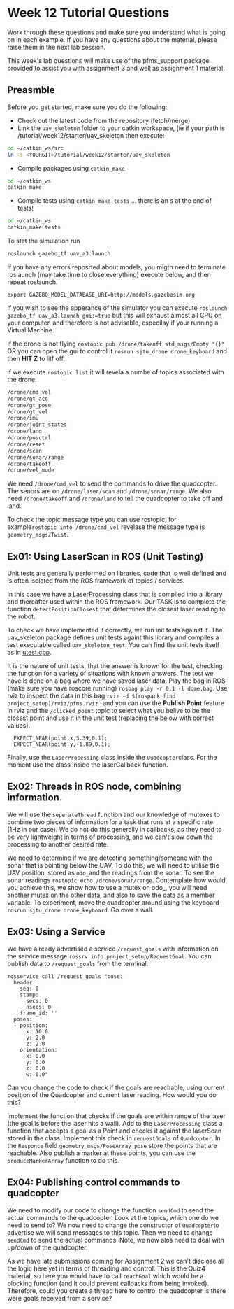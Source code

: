 Week 12 Tutorial Questions
=========================

Work through these questions and make sure you understand what is going on in each example. 
If you have any questions about the material, please raise them in the next lab session.

This week's lab questions will make use of the pfms_support package provided to assist you with assignment 3 and well as assignment 1 material.

## Preasmble

Before you get started, make sure you do the following:

* Check out the latest code from the repository (fetch/merge)
* Link the `uav_skeleton` folder to your catkin workspace, (ie if your path is <YOURGIT>/tutorial/week12/starter/uav_skeleton then execute:
```bash
cd ~/catkin_ws/src
ln -s <YOURGIT>/tutorial/week12/starter/uav_skeleton
```

* Compile packages using `catkin_make`
```bash
cd ~/catkin_ws
catkin_make
```

* Compile tests using `catkin_make tests`  ... there is an *s* at the end of tests!
```bash
cd ~/catkin_ws
catkin_make tests
```

To stat the simulation run

```bash
roslaunch gazebo_tf uav_a3.launch
```

If you have any errors reposrted about models, you migth need to terminate roslaunch (may take time to close everything) execute below, and then repeat roslaunch.

```
export GAZEBO_MODEL_DATABASE_URI=http://models.gazebosim.org
```

If you wish to see the apperance of the  simulator you can execute `roslaunch gazebo_tf uav_a3.launch gui:=true` but this will exhaust almost all CPU on your computer, and therefore is not advisable, especilay if your running a Virtual Machine.

If the drone is not flying `rostopic pub /drone/takeoff std_msgs/Empty "{}"` OR you can open the gui to control it `rosrun sjtu_drone drone_keyboard` and then **HIT Z** to litf off.

if we execute `rostopic list` it will revela a numbe of topics associated with the drone. 

```bash
/drone/cmd_vel
/drone/gt_acc
/drone/gt_pose
/drone/gt_vel
/drone/imu
/drone/joint_states
/drone/land
/drone/posctrl
/drone/reset
/drone/scan
/drone/sonar/range
/drone/takeoff
/drone/vel_mode

```

We need `/drone/cmd_vel` to send the commands to drive the quadcopter. The senors are on `/drone/laser/scan` and `/drone/sonar/range`. We also need `/drone/takeoff` and `/drone/land` to tell the quadcopter to take off and land.

To check the topic message type  you can use rostopic, for example`rostopic info /drone/cmd_vel`  revelase the message type is `geometry_msgs/Twist`.

Ex01: Using LaserScan in ROS (Unit Testing)
----------------------------

Unit tests are generally performed on libraries, code that is well defined and is often isolated from the ROS framework of topics / services.  

In this case we have a [LaserProcessing](./starter/uav_skeleton/src/laserprocessing.h) class that is compiled into a library and thereafter used within the ROS framework.  Our TASK is to complete the function `detectPositionClosest` that determines the closest laser reading to the robot.

To check we have implemented it correctly, we run init tests against it. The uav_skeleton package defines  unit tests againt this library and compiles a test executable called `uav_skeleton_test`. You can find the unit tests itself as in [utest.cpp](./starter/services_masterclass/test/utest.cpp). 

 It is the nature of unit tests, that the answer is known for the test, checking the function for a variety of situations with known answers.  The test we have is done on a bag where we have saved laser data. Play the bag in ROS (make sure you have roscore running) `rosbag play -r 0.1 -l dome.bag`. Use rviz to inspect the data in this bag `rviz -d $(rospack find project_setup)/rviz/pfms.rviz `  and you can use the **Publish Point** feature in rviz and the `/clicked_point` topic to select what you belive to be the closest point and use it in the unit test (replacing the below with correct values).

```
  EXPECT_NEAR(point.x,3.39,0.1);
  EXPECT_NEAR(point.y,-1.89,0.1);
```

 Finally, use the `LaserProcessing` class inside the `Quadcopter`class. For the moment use the class inside the laserCallback function. 

Ex02: Threads in ROS node, combining information.
----------------------------

We will use the `seperateThread` function and our knowledge of mutexes to combine two pieces of information for a task that runs at a specific rate (1Hz in our case). We do not do this generally in callbacks, as they need to be very lightweight in terms of processing, and we can't slow down the processing to another desired rate.

We need to determine if we are detecting something/someone with the sonar that is pointing below the UAV. To do this, we will need to utilise the UAV position, stored as `odo_`and the readings from the sonar. To see the sonar readings `rostopic echo /drone/sonar/range`.  Contemplate how would you achieve this, we show how to use a mutex on odo_, you will need another mutex on the other data, and also to save the data as a member variable.  To experiment, move the quadcopter around using the keyboard `rosrun sjtu_drone drone_keyboard`. Go over a wall.

## Ex03: Using a Service

We have already advertised a service `/request_goals` with information on the service message `rossrv info project_setup/RequestGoal`. You can publish data to `/request_goals` from the terminal. 

```
rosservice call /request_goals "pose:
  header:
    seq: 0
    stamp:
      secs: 0
      nsecs: 0
    frame_id: ''
  poses:
  - position:
      x: 10.0
      y: 2.0
      z: 2.0
    orientation:
      x: 0.0
      y: 0.0
      z: 0.0
      w: 0.0" 
```

Can you change the code to check if the goals are reachable, using current position of the Quadcopter and current laser reading. How would you do this? 

Implement the function that checks if the goals are within range of the laser (the goal is before the laser hits a wall). Add to the `LaserProcessing` class a function that accepts a goal as a Point and checks it against the laserScan stored in the class. Implement this check in `requestGoals` of `Quadcopter`. In the `Responce` field `geometry_msgs/PoseArray pose` store the points that are reachable. Also publish a marker at these points, you can use the `produceMarkerArray` function to do this. 

## Ex04: Publishing control commands to quadcopter

We need to modify our code to change the function `sendCmd` to send the actual commands to the quadcopter. Look at the topics, which one do we need to send to? We now need to change the constructor of `Quadcopter`to advertise we will send messages to this topic. Then we need to change `sendCmd` to send the actual commands. Note, we now alos need to deal with up/down of the quadcopter. 

As we have late submissions coming for Assignment 2 we can't disclose all the logic here yet in terms of threading and control. This is the Quiz4 material, so here you would have to call `reachGoal` which would be a blocking function (and it could  prevent callbacks from being invoked). Therefore, could you create a thread here to control the quadcopter is there were goals received from a service?




[services_masterclass]: starter/services_masterclass
[utest.cpp]: starter/services_masterclass/test/utest.cpp
[GridProcessing]: starter/services_masterclass/grid_processing.h
[quiz5a]: ../../quizzes/quiz5/a
[pfms_support]: ../../skeleton/pfms_support
